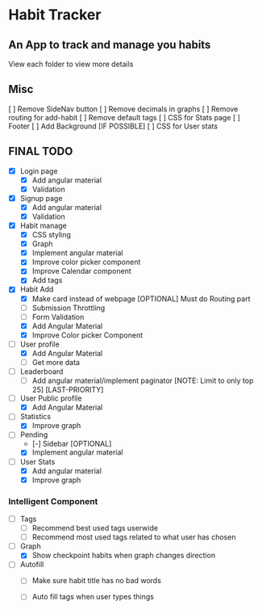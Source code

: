# Habit Tracker

## An App to track and manage you habits

View each folder to view more details

## Misc
[ ] Remove SideNav button
[ ] Remove decimals in graphs
[ ] Remove routing for add-habit
[ ] Remove default tags
[ ] CSS for Stats page
[ ] Footer
[ ] Add Background [IF POSSIBLE]
[ ] CSS for User stats 

## FINAL TODO

- [x] Login page
    - [x] Add angular material
    - [x] Validation 

- [x] Signup page
    - [x] Add angular material
    - [x] Validation

- [x] Habit manage 
    - [x] CSS styling
    - [x] Graph
    - [x] Implement angular material
    - [x] Improve color picker component
    - [x] Improve Calendar component
    - [x] Add tags

- [x] Habit Add
    - [x] Make card instead of webpage [OPTIONAL] Must do Routing part
    - [ ] Submission Throttling
    - [ ] Form Validation
    - [x] Add Angular Material
    - [x] Improve Color picker Component

- [ ] User profile
    - [x] Add Angular Material
    - [ ] Get more data

- [ ] Leaderboard
    - [ ] Add angular material/implement paginator [NOTE: Limit to only top 25] [LAST-PRIORITY]

- [ ] User Public profile
    - [x] Add Angular Material

- [ ] Statistics
    - [x] Improve graph

- [ ] Pending
    - [-] Sidebar [OPTIONAL]
    - [x] Implement angular material

- [ ] User Stats 
    - [x] Add angular material
    - [x] Improve graph

### Intelligent Component

- [ ] Tags
    - [ ] Recommend best used tags userwide
    - [ ] Recommend most used tags related to what user has chosen

- [ ] Graph
    - [x] Show checkpoint habits when graph changes direction

- [ ] Autofill
    - [ ] Make sure habit title has no bad words
    - [ ] Auto fill tags when user types things

